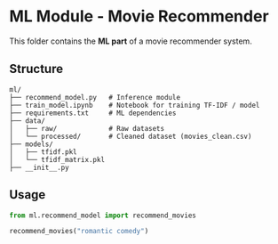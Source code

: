 # ML Module - Movie Recommender

This folder contains the **ML part** of a movie recommender system.

## Structure

```
ml/
├── recommend_model.py   # Inference module
├── train_model.ipynb    # Notebook for training TF-IDF / model
├── requirements.txt     # ML dependencies
├── data/
│   ├── raw/             # Raw datasets
│   └── processed/       # Cleaned dataset (movies_clean.csv)
├── models/
│   ├── tfidf.pkl
│   └── tfidf_matrix.pkl
├── __init__.py
```

## Usage

```python
from ml.recommend_model import recommend_movies

recommend_movies("romantic comedy")
```

